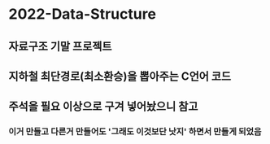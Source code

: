 # 2022-Data-Structure

## 자료구조 기말 프로젝트 
## 지하철 최단경로(최소환승)을 뽑아주는 C언어 코드
## 주석을 필요 이상으로 구겨 넣어놨으니 참고
### 이거 만들고 다른거 만들어도 '그래도 이것보단 낫지' 하면서 만들게 되었음
